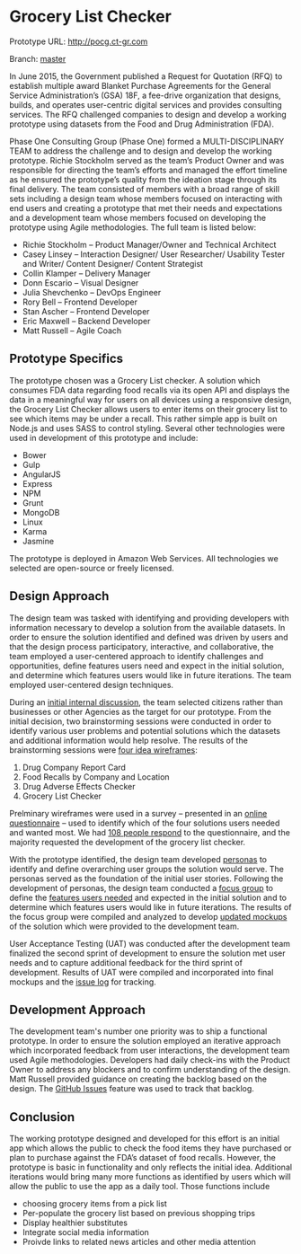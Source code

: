 # Grocery List Checker

Prototype URL: http://pocg.ct-gr.com

Branch: [master](https://github.com/pocg/hackathon/tree/master)

In June 2015, the Government published a Request for Quotation (RFQ) to establish multiple award Blanket Purchase Agreements for the General Service Administration’s (GSA) 18F, a fee-drive organization that designs, builds, and operates user-centric digital services and provides consulting services. The RFQ challenged companies to design and develop a working prototype using datasets from the Food and Drug Administration (FDA).

Phase One Consulting Group (Phase One) formed a MULTI-DISCIPLINARY TEAM to address the challenge and to design and develop the working prototype. Richie Stockholm served as the team’s Product Owner and was responsible for directing the team’s efforts and managed the effort timeline as he ensured the prototype’s quality from the ideation stage through its final delivery. The team consisted of members with a broad range of skill sets including a design team whose members focused on interacting with end users and creating a prototype that met their needs and expectations and a development team whose members focused on developing the prototype using Agile  methodologies. The full team is listed below:

* Richie Stockholm – Product Manager/Owner and Technical Architect
* Casey Linsey – Interaction Designer/ User Researcher/ Usability Tester and Writer/ Content Designer/ Content Strategist
* Collin Klamper – Delivery Manager
*	Donn Escario – Visual Designer
*	Julia Shevchenko – DevOps Engineer
*	Rory Bell – Frontend Developer
*	Stan Ascher – Frontend Developer
*	Eric Maxwell – Backend Developer
*	Matt Russell – Agile Coach

## Prototype Specifics
The prototype chosen was a Grocery List checker. A solution which consumes FDA data regarding food recalls via its open API and displays the data in a meaningful way for users on all devices using a responsive design, the Grocery List Checker allows users to enter items on their grocery list to see which items may be under a recall. This rather simple app is built on Node.js and uses SASS to control styling. Several other technologies were used in development of this prototype and include:
* Bower
* Gulp
* AngularJS
* Express
* NPM
* Grunt
* MongoDB
* Linux
* Karma
* Jasmine

The prototype is deployed in Amazon Web Services. All technologies we selected are open-source or freely licensed.

## Design Approach
The design team was tasked with identifying and providing developers with information necessary to develop a solution from the available datasets. In order to ensure the solution identified and defined was driven by users and that the design process participatory, interactive, and collaborative, the team employed a user-centered approach to identify challenges and opportunities, define features users need and expect in the initial solution, and determine which features users would like in future iterations. The team employed user-centered design techniques.

During an [initial internal discussion](https://github.com/pocg/hackathon/blob/master/Pictures/Initial%20Strategy.JPG), the team selected citizens rather than businesses or other Agencies as the target for our prototype. From the initial decision, two brainstorming sessions were conducted in order to identify various user problems and potential solutions which the datasets and additional information would help resolve. The results of the brainstorming sessions were [four idea wireframes](https://github.com/pocg/hackathon/blob/master/design/ADS%20Hackathon%20Wireframes%20.pptx): 

1.	Drug Company Report Card
2.	Food Recalls by Company and Location
3.	Drug Adverse Effects Checker
4.	Grocery List Checker

Prelminary wireframes were used in a survey – presented in an [online questionnaire](https://docs.google.com/forms/d/1OqXY2OYnjwkj86WQj8yTvqA7r4BKy02fzPD1QPpMjvU/viewform) – used to identify which of the four solutions users needed and wanted most. We had [108 people respond](https://docs.google.com/forms/d/1OqXY2OYnjwkj86WQj8yTvqA7r4BKy02fzPD1QPpMjvU/viewanalytics) to the questionnaire, and the majority requested the development of the grocery list checker.

With the prototype identified, the design team developed [personas](https://github.com/pocg/hackathon/blob/master/design/GSA%20Hackathon%20Personas.pptx) to identify and define overarching user groups the solution would serve. The personas served as the foundation of the initial user stories. Following the development of personas, the design team conducted a [focus group](https://github.com/pocg/hackathon/blob/master/Pictures/IMG_3190.JPG) to define the [features users needed](https://github.com/pocg/hackathon/blob/master/design/Focus%20Group%20Notes.png) and expected in the initial solution and to determine which features users would like in future iterations. The results of the focus group were compiled and analyzed to develop [updated mockups](https://github.com/pocg/hackathon/blob/master/design/18F_AGILE_GroceryListChecker_6%2025%2015.pptx) of the solution which were provided to the development team. 

User Acceptance Testing (UAT) was conducted after the development team finalized the second sprint of development to ensure the solution met user needs and to capture additional feedback for the third sprint of development. Results of UAT were compiled and incorporated into final mockups and the [issue log](https://github.com/pocg/hackathon/issues) for tracking.

## Development Approach
The development team's number one priority was to ship a functional prototype. In order to ensure the solution employed an iterative approach which incorporated feedback from user interactions, the development team used Agile methodologies. Developers had daily check-ins with the Product Owner to address any blockers and to confirm understanding of the design. Matt Russell provided guidance on creating the backlog based on the design. The [GitHub Issues](https://github.com/pocg/hackathon/issues) feature was used to track that backlog.

## Conclusion
The working prototype designed and developed for this effort is an initial app which allows the public to check the food items they have purchased or plan to purchase against the FDA’s dataset of food recalls. However, the prototype is basic in functionality and only reflects the initial idea. Additional iterations would bring many more functions as identified by users which will allow the public to use the app as a daily tool. Those functions include
* choosing grocery items from a pick list
* Per-populate the grocery list based on previous shopping trips
* Display healthier substitutes
* Integrate social media information
* Proivde links to related news articles and other media attention

